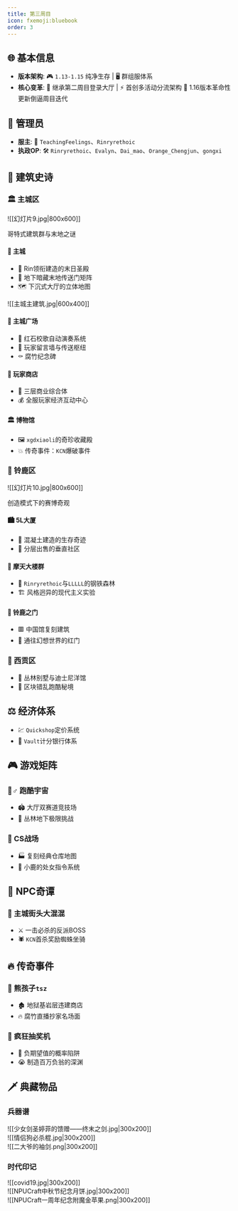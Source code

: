 ```yaml
---
title: 第三周目
icon: fxemoji:bluebook
order: 3
---
```




## 🌐 基本信息
- **版本架构**: 🎮 `1.13-1.15` 纯净生存 | 🖥️ 群组服体系 
- **核心变革**: 
  🚀 继承第二周目登录大厅 | ⚡ 首创多活动分流架构 
  🌋 1.16版本革命性更新倒逼周目迭代

## 👑 管理员
- **服主**: 👑 `TeachingFeelings`、`Rinryrethoic`
- **执政OP**: 🛠️ 
  `Rinryrethoic`、`Evalyn`、`Dai_mao`、`Orange_Chengjun`、`gongxi`

## 🏰 建筑史诗

### 🏛️ 主城区
![[幻灯片9.jpg|800x600]]
<div class="center">哥特式建筑群与末地之谜</div>

#### 🏰 主城
- 🕍 Rin领衔建造的末日圣殿
- 🧭 地下暗藏末地传送门矩阵
- 🗺️ 下沉式大厅的立体地图

![[主城主建筑.jpg|600x400]]

#### 🎵 主城广场
- 🎹 红石校歌自动演奏系统
- 🧱 玩家留言墙与传送枢纽
- ⚰️ 腐竹纪念碑

#### 🏪 玩家商店
- 🏬 三层商业综合体
- 💰 全服玩家经济互动中心

#### 🏛️ 博物馆
- 🖼️ `xgdxiaoli`的奇珍收藏殿
- 💥 传奇事件：`KCN`爆破事件

### 🎪 铃鹿区
![[幻灯片10.jpg|800x600]]
<div class="center">创造模式下的赛博奇观</div>

#### 🏙️ 5L大厦
- 🏢 混凝土建造的生存奇迹
- 🌆 分层出售的垂直社区

#### 🌃 摩天大楼群
- 🌇 `Rinryrethoic`与`LLLLL`的钢铁森林
- 🏗️ 风格迥异的现代主义实验

#### 🏯 铃鹿之门
- 🟥 中国馆复刻建筑
- 🚪 通往幻想世界的红门

### 🌴 西贡区
- 🏡 丛林别墅与迪士尼洋馆
- 🌳 区块错乱跑酷秘境

## ⚖️ 经济体系
- 💹 `Quickshop`定价系统
- 🧮 `Vault`计分银行体系

## 🎮 游戏矩阵
### 🏃♂️ 跑酷宇宙
- 🏟️ 大厅双赛道竞技场
- 🌳 丛林地下极限挑战

### 🔫 CS战场
- 🏭 复刻经典仓库地图
- 🐞 小鹿的处女指令系统

## 🤖 NPC奇谭
### 🦸 主城街头大混混
- ⚔️ 一击必杀的反派BOSS
- 🕷️ `KCN`首杀奖励蜘蛛坐骑

## 🔥 传奇事件
### 🐻 熊孩子`tsz`
- 🏚️ 地狱基岩层违建商店
- 🔥 腐竹直播抄家名场面

### 🎰 疯狂抽奖机
- 💸 负期望值的概率陷阱
- 😭 制造百万负翁的深渊

## 🗡️ 典藏物品
### 兵器谱
![[少女剑圣婷菲的馈赠——终末之剑.jpg|300x200]]  
![[情侣狗必杀棍.jpg|300x200]]  
![[二大爷的袖剑.png|300x200]]

### 时代印记
![[covid19.jpg|300x200]]  
![[NPUCraft中秋节纪念月饼.jpg|300x200]]  
![[NPUCraft一周年纪念附魔金苹果.png|300x200]]
